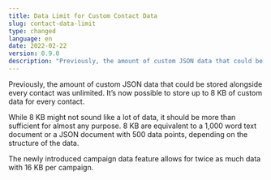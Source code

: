 ```yaml
---
title: Data Limit for Custom Contact Data
slug: contact-data-limit
type: changed
language: en
date: 2022-02-22
version: 0.9.0
description: "Previously, the amount of custom JSON data that could be stored alongside every contact was unlimited. It’s now possible to store up to 8 KB of custom data for every contact."
---
```


Previously, the amount of custom JSON data that could be stored alongside every
contact was unlimited. It’s now possible to store up to 8 KB of custom data 
for every contact.
<!--more-->
While 8 KB might not sound like a lot of data, it should be more than sufficient
for almost any purpose. 8 KB are equivalent to a 1,000 word text document or
a JSON document with 500 data points, depending on the structure of the data.

The newly introduced campaign data feature allows for twice as much data with 16
KB per campaign.